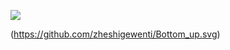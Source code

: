 ![](assets/Bottom_up.svg)

<!--   my-icons -->
(https://github.com/zheshigewenti/Bottom_up.svg)
<p align="center">

<!--   grid-snake -->
<!-- ![](https://github.com/zheshigewenti/github-contribution-grid-snake.svg) -->


</p>
